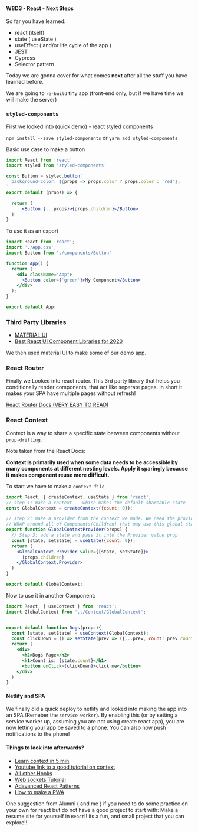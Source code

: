 #### W8D3 - React - Next Steps

So far you have learned:

- react (itself)
- state ( useState )
- useEffect ( and/or life cycle of the app )
- JEST
- Cypress
- Selector pattern

Today we are gonna cover for what comes __next__ after all the stuff you have learned before.

We are going to `re-build` tiny app (front-end only, but if we have time we will make the server)

### `styled-components`


First we looked into (quick demo) - react styled components

`npm install --save styled-components` or
`yarn add styled-components`



Basic use case to make a button

```jsx
import React from 'react'
import styled from 'styled-components'

const Button = styled.button`
  background-color: ${props => props.color ? props.color : 'red'};
`
export default (props) => {

  return (
      <Button {...props}>{props.children}</Button>
  )
}
```

To use it as an export

```jsx
import React from 'react';
import './App.css';
import Button from './components/Button'

function App() {
  return (
    <div className="App">
      <Button color={'green'}>My Component</Button>
    </div>
  );
}

export default App;
```

### Third Party Libraries

- [MATERIAL UI](https://material-ui.com/)
- [Best React UI Component Libraries for 2020](https://www.codeinwp.com/blog/react-ui-component-libraries-frameworks/)


We then used material UI to make some of our demo app.


### React Router

Finally we Looked into react router. This 3rd party library that helps you conditionally render components, that act like seperate pages. In short it makes your SPA have multiple pages without refresh!

[React Router Docs (VERY EASY TO READ)](https://reacttraining.com/react-router/web)



### React Context

Context is a way to share a specific state between components without `prop-drilling`. 

Note taken from the React Docs:

__Context is primarily used when some data needs to be accessible by many components at different nesting levels. Apply it sparingly because it makes component reuse more difficult.__

To start we have to make a `context file`

```jsx
import React, { createContext, useState } from 'react';
// step 1: make a context -- which makes the default shareable state
const GlobalContext = createContext({count: 0});

// step 2: make a provider from the context we made. We need the provider, to
// WRAP around all of Components(Children) that may use this global state.
export function GlobalContextProvider(props) {
  // Step 3: add a state and pass it into the Provider value prop
  const [state, setState] = useState({count: 0});
  return (
    <GlobalContext.Provider value={[state, setState]}>
      {props.children}
    </GlobalContext.Provider>
  )
}

export default GlobalContext;
```

Now to use it in another Component:

```jsx
import React, { useContext } from 'react';
import GlobalContext from '../Context/GlobalContext';


export default function Dogs(props){
  const [state, setState] = useContext(GlobalContext);
  const clickDown = () => setState(prev => ({...prev, count: prev.count - 1}));
  return (
    <div>
      <h2>Dogs Page</h2>
      <h1>Count is: {state.count}</h1>
      <button onClick={clickDown}>click me</button>
    </div>
  )
}
```



#### Netlify and SPA

We finally did a quick deploy to netlify and looked into making the app into an SPA (Remeber the `service worker`). By enabling this (or by setting a service worker up, assuming you are not using create react app), you are now letting your app be saved to a phone. You can also now push notifications to the phone!

#### Things to look into afterwards?

 - [Learn context in 5 min ](https://www.freecodecamp.org/news/react-context-in-5-minutes/)
 - [Youtube link to a good tutorial on context](https://www.youtube.com/watch?v=6RhOzQciVwI)
 - [All other Hooks](https://reactjs.org/docs/hooks-reference.html)
 - [Web sockets Tutorial](https://blog.bitlabstudio.com/a-simple-chat-app-with-react-node-and-websocket-35d3c9835807)
 - [Adavanced React Patterns](https://www.udemy.com/course/the-complete-guide-to-advanced-react-patterns/)
 - [How to make a PWA](https://create-react-app.dev/docs/making-a-progressive-web-app/)

One suggestion from Alumni ( and me ) if you need to do some practice on your own for react but do not have a good project to start with: Make a resume site for yourself in `React`!! its a fun, and small project that you can explore!!